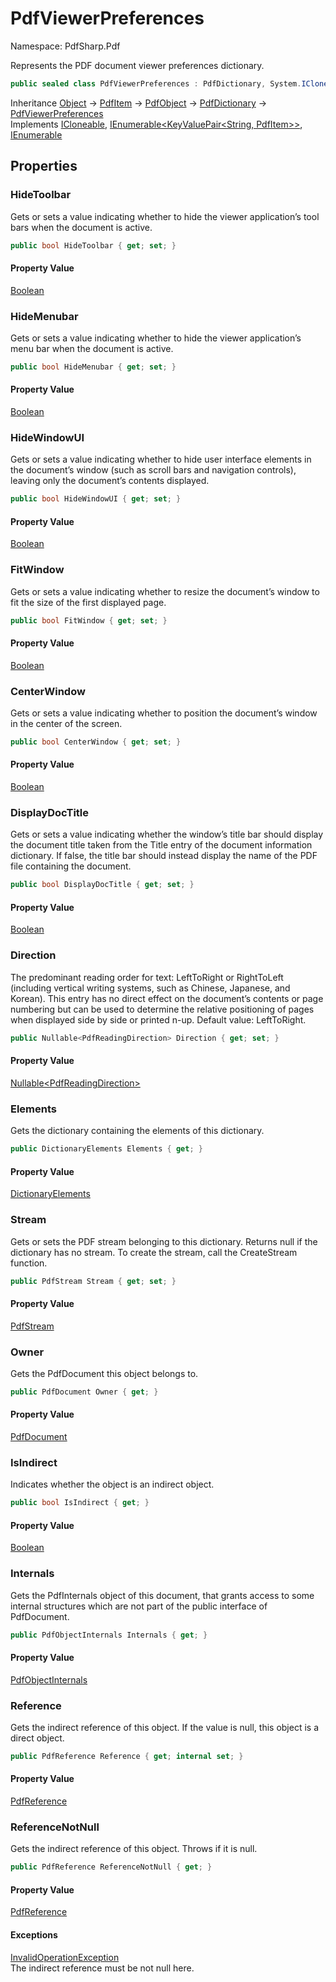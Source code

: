 # PdfViewerPreferences

Namespace: PdfSharp.Pdf

Represents the PDF document viewer preferences dictionary.

```csharp
public sealed class PdfViewerPreferences : PdfDictionary, System.ICloneable, System.Collections.Generic.IEnumerable`1[[System.Collections.Generic.KeyValuePair`2[[System.String, System.Private.CoreLib, Version=6.0.0.0, Culture=neutral, PublicKeyToken=7cec85d7bea7798e],[PdfSharp.Pdf.PdfItem, PdfSharp, Version=0.1.2.0, Culture=neutral, PublicKeyToken=null]], System.Private.CoreLib, Version=6.0.0.0, Culture=neutral, PublicKeyToken=7cec85d7bea7798e]], System.Collections.IEnumerable
```

Inheritance [Object](https://docs.microsoft.com/en-us/dotnet/api/system.object) → [PdfItem](./pdfsharp.pdf.pdfitem) → [PdfObject](./pdfsharp.pdf.pdfobject) → [PdfDictionary](./pdfsharp.pdf.pdfdictionary) → [PdfViewerPreferences](./pdfsharp.pdf.pdfviewerpreferences)<br>
Implements [ICloneable](https://docs.microsoft.com/en-us/dotnet/api/system.icloneable), [IEnumerable&lt;KeyValuePair&lt;String, PdfItem&gt;&gt;](https://docs.microsoft.com/en-us/dotnet/api/system.collections.generic.ienumerable-1), [IEnumerable](https://docs.microsoft.com/en-us/dotnet/api/system.collections.ienumerable)

## Properties

### **HideToolbar**

Gets or sets a value indicating whether to hide the viewer application’s tool
 bars when the document is active.

```csharp
public bool HideToolbar { get; set; }
```

#### Property Value

[Boolean](https://docs.microsoft.com/en-us/dotnet/api/system.boolean)<br>

### **HideMenubar**

Gets or sets a value indicating whether to hide the viewer application’s
 menu bar when the document is active.

```csharp
public bool HideMenubar { get; set; }
```

#### Property Value

[Boolean](https://docs.microsoft.com/en-us/dotnet/api/system.boolean)<br>

### **HideWindowUI**

Gets or sets a value indicating whether to hide user interface elements in
 the document’s window (such as scroll bars and navigation controls),
 leaving only the document’s contents displayed.

```csharp
public bool HideWindowUI { get; set; }
```

#### Property Value

[Boolean](https://docs.microsoft.com/en-us/dotnet/api/system.boolean)<br>

### **FitWindow**

Gets or sets a value indicating whether to resize the document’s window to
 fit the size of the first displayed page.

```csharp
public bool FitWindow { get; set; }
```

#### Property Value

[Boolean](https://docs.microsoft.com/en-us/dotnet/api/system.boolean)<br>

### **CenterWindow**

Gets or sets a value indicating whether to position the document’s window
 in the center of the screen.

```csharp
public bool CenterWindow { get; set; }
```

#### Property Value

[Boolean](https://docs.microsoft.com/en-us/dotnet/api/system.boolean)<br>

### **DisplayDocTitle**

Gets or sets a value indicating whether the window’s title bar
 should display the document title taken from the Title entry of the document
 information dictionary. If false, the title bar should instead display the name
 of the PDF file containing the document.

```csharp
public bool DisplayDocTitle { get; set; }
```

#### Property Value

[Boolean](https://docs.microsoft.com/en-us/dotnet/api/system.boolean)<br>

### **Direction**

The predominant reading order for text: LeftToRight or RightToLeft 
 (including vertical writing systems, such as Chinese, Japanese, and Korean).
 This entry has no direct effect on the document’s contents or page numbering
 but can be used to determine the relative positioning of pages when displayed 
 side by side or printed n-up. Default value: LeftToRight.

```csharp
public Nullable<PdfReadingDirection> Direction { get; set; }
```

#### Property Value

[Nullable&lt;PdfReadingDirection&gt;](https://docs.microsoft.com/en-us/dotnet/api/system.nullable-1)<br>

### **Elements**

Gets the dictionary containing the elements of this dictionary.

```csharp
public DictionaryElements Elements { get; }
```

#### Property Value

[DictionaryElements](./pdfsharp.pdf.pdfdictionary.dictionaryelements)<br>

### **Stream**

Gets or sets the PDF stream belonging to this dictionary. Returns null if the dictionary has
 no stream. To create the stream, call the CreateStream function.

```csharp
public PdfStream Stream { get; set; }
```

#### Property Value

[PdfStream](./pdfsharp.pdf.pdfdictionary.pdfstream)<br>

### **Owner**

Gets the PdfDocument this object belongs to.

```csharp
public PdfDocument Owner { get; }
```

#### Property Value

[PdfDocument](./pdfsharp.pdf.pdfdocument)<br>

### **IsIndirect**

Indicates whether the object is an indirect object.

```csharp
public bool IsIndirect { get; }
```

#### Property Value

[Boolean](https://docs.microsoft.com/en-us/dotnet/api/system.boolean)<br>

### **Internals**

Gets the PdfInternals object of this document, that grants access to some internal structures
 which are not part of the public interface of PdfDocument.

```csharp
public PdfObjectInternals Internals { get; }
```

#### Property Value

[PdfObjectInternals](./pdfsharp.pdf.advanced.pdfobjectinternals)<br>

### **Reference**

Gets the indirect reference of this object. If the value is null, this object is a direct object.

```csharp
public PdfReference Reference { get; internal set; }
```

#### Property Value

[PdfReference](./pdfsharp.pdf.advanced.pdfreference)<br>

### **ReferenceNotNull**

Gets the indirect reference of this object. Throws if it is null.

```csharp
public PdfReference ReferenceNotNull { get; }
```

#### Property Value

[PdfReference](./pdfsharp.pdf.advanced.pdfreference)<br>

#### Exceptions

[InvalidOperationException](https://docs.microsoft.com/en-us/dotnet/api/system.invalidoperationexception)<br>
The indirect reference must be not null here.
